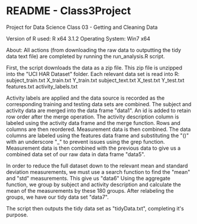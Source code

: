 README - Class3Project
=============

Project for Data Science Class 03 - Getting and Cleaning Data

Version of R used: R x64 3.1.2
Operating System: Win7 x64

About:
All actions (from downloading the raw data to outputting the tidy data text file) 
are completed by running the run_analysis.R script.

First, the script downloads the data as a zip file. This zip file is unzipped into 
the "UCI HAR Dataset" folder. Each relevant data set is read into R:
subject_train.txt
X_train.txt
Y_train.txt
subject_text.txt
X_test.txt
Y_test.txt
features.txt
activity_labels.txt

Activity labels are applied and the data source is recorded as the corresponding 
training and testing data sets are combined. The subject and activity data are merged
into the data frame "data1". An id is added to retain row order after the merge operation.
The activity description column is labeled using the activity data frame and the merge function.
Rows and columns are then reordered. Measurement data is then combined. The data columns are
labeled using the features data frame and substituting the "()" with an underscore "_" to 
prevent issues using the grep function. Measurement data is then combined with the previous
data to give us a combined data set of our raw data in data frame "data5".

In order to reduce the full dataset down to the relevant mean and standard deviation
measurements, we must use a search function to find the "mean" and "std" measurements.
This give us "data6"
Using the aggregate function, we group by subject and activity description and calculate the
mean of the measurements by these 180 groups. After relabeling the groups, we have our
tidy data set "data7".

The script then outputs the tidy data set as "tidyData.txt", completing it's purpose.

